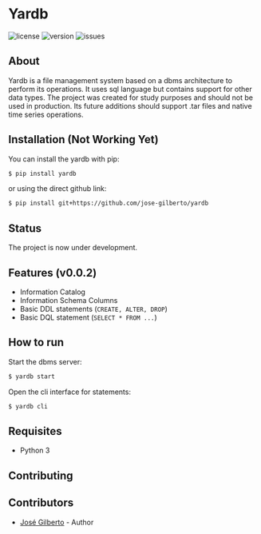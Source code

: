 
# Yardb

![license](https://img.shields.io/static/v1?label=license&message=MIT&color=informational&style=for-the-badge)
![version](https://img.shields.io/static/v1?label=version&message=0.0.1b&color=informational&style=for-the-badge)
![issues](https://img.shields.io/github/issues/jose-gilberto/yardb?style=for-the-badge)

## About

Yardb is a file management system based on a dbms architecture to perform its operations. It uses sql language but contains support for other data types. The project was created for study purposes and should not be used in production. Its future additions should support .tar files and native time series operations.

## Installation (Not Working Yet)

You can install the yardb with pip:

```bash
$ pip install yardb
```

or using the direct github link:
```bash
$ pip install git+https://github.com/jose-gilberto/yardb
```

## Status

The project is now under development.

## Features (v0.0.2)

- Information Catalog
- Information Schema Columns
- Basic DDL statements (```CREATE, ALTER, DROP```)
- Basic DQL statement (```SELECT * FROM ...```)

## How to run
Start the dbms server:
```bash
$ yardb start
```
Open the cli interface for statements:
```bash
$ yardb cli
```

## Requisites

- Python 3

## Contributing

## Contributors

- [José Gilberto](https://github.com/jose-gilberto) - Author